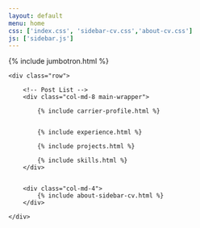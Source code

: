 ```yaml
---
layout: default
menu: home
css: ['index.css', 'sidebar-cv.css','about-cv.css']
js: ['sidebar.js']
---
```


{% include jumbotron.html %}

<section class="content container">

    <div class="row">

        <!-- Post List -->
        <div class="col-md-8 main-wrapper">

            {% include carrier-profile.html %}


            {% include experience.html %}

            {% include projects.html %}

            {% include skills.html %}
        </div>


        <div class="col-md-4">
            {% include about-sidebar-cv.html %}
        </div>

    </div>

</section>

